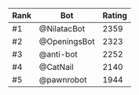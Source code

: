 Rank|Bot|Rating
---|---|---
#1|@NilatacBot|2359
#2|@OpeningsBot|2323
#3|@anti-bot|2252
#4|@CatNail|2140
#5|@pawnrobot|1944
